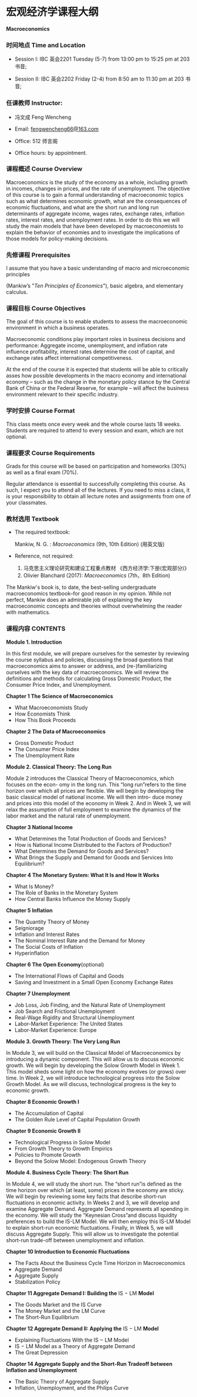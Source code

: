 # 宏观经济学课程大纲

**Macroeconomics**



### 时间地点 Time and Location

- Session I: IBC 英会2201  Tuesday (5-7) from 13:00 pm to 15:25 pm at 203 书音;

- Session II: IBC 英会2202 Friday (2-4) from 8:50 am to 11:30 pm at 203 书音;

  

### 任课教师 Instructor: 

- 冯文成 Feng Wencheng

- Email: fengwencheng66@163.com

- Office: 512 师言阁

- Office hours: by appointment.



### 课程概述 Course Overview

Macroeconomics is the study of the economy as a whole, including growth in incomes, changes in prices, and the rate of unemployment. The objective of this course is to gain a formal understanding of macroeconomic topics such as what determines economic growth, what are the consequences of economic fluctuations, and what are the short run and long run determinants of aggregate income, wages rates, exchange rates, inflation rates, interest rates, and unemployment rates. In order to do this we will study the main models that have been developed by macroeconomists to explain the behavior of economies and to investigate the implications of those models for policy-making decisions.

### 先修课程 Prerequisites

I assume that you have a basic understanding of macro and microeconomic principles

(Mankiw’s "*Ten Principles of Economics*"), basic algebra, and elementary calculus. 

### 课程目标 Course Objectives

The goal of this course is to enable students to assess the macroeconomic environment in which a business operates.

Macroeconomic conditions play important roles in business decisions and performance: Aggregate income, unemployment, and inflation rate influence profitability, interest rates determine the cost of capital, and exchange rates affect international competitiveness.

At the end of the course it is expected that students will be able to critically asses how possible developments in the macro economy and international economy – such as the change in the monetary policy stance by the Central Bank of China or the Federal Reserve, for example – will affect the business environment relevant to their specific industry.

### 学时安排 Course Format

This class meets once every week and the whole course lasts 18 weeks. Students are required to attend to every session and exam, which are not optional.

### 课程要求 Course Requirements

Grads for this course will be based on participation and homeworks (30%) as well as a final exam (70%).

Regular attendance is essential to successfully completing this course. As such, I expect you to attend all of the lectures. If you need to miss a class, it is your responsibility to obtain all lecture notes and assignments from one of your classmates.

### 教材选用 Textbook

- The required textbook:

  Mankiw, N. G. :  *Macroeconomics* (9th, 10th Edition) (用英文版)

- Reference, not required:

  1. 马克思主义理论研究和建设工程重点教材 《西方经济学:下册(宏观部分)》
  2. Olivier Blanchard (2017):  *Macroeconomics* (7th，8th Edition)

The Mankiw's book is, to date, the best-selling undergraduate macroeconomics textbook–for good reason in my opinion. While not perfect, Mankiw does an admirable job of explaining the key macroeconomic concepts and theories without overwhelming the reader with mathematics.

### 课程内容 CONTENTS

**Module 1. Introduction**

In this first module, we will prepare ourselves for the semester by reviewing the course syllabus and policies, discussing the broad questions that macroeconomics aims to answer or address, and (re-)familiarizing ourselves with the key data of macroeconomics. We will review the definitions and methods for calculating Gross Domestic Product, the Consumer Price Index, and Unemployment.

**Chapter 1 The Science of Macroeconomics**

- What Macroeconomists Study 
- How Economists Think
- How This Book Proceeds

**Chapter 2 The Data of Macroeconomics**

- Gross Domestic Product
- The Consumer Price Index 
- The Unemployment Rate



**Module 2. Classical Theory: The Long Run**

Module 2 introduces the Classical Theory of Macroeconomics, which focuses on the econ- omy in the long run. This “long run”refers to the time horizon over which all prices are flexible. We will begin by developing the basic classical model of national income. We will then intro- duce money and prices into this model of the economy in Week 2. And in Week 3, we will relax the assumption of full employment to examine the dynamics of the labor market and the natural rate of unemployment.

**Chapter 3 National Income**

- What Determines the Total Production of Goods and Services?
- How is National Income Distributed to the Factors of Production?
- What Determines the Demand for Goods and Services?
- What Brings the Supply and Demand for Goods and Services Into Equilibrium?

**Chapter 4 The Monetary System: What It Is and How It Works**

- What Is Money?
-  The Role of Banks in the Monetary System
-  How Central Banks Influence the Money Supply

**Chapter 5 Inflation**

- The Quantity Theory of Money
- Seigniorage
- Inflation and Interest Rates
- The Nominal Interest Rate and the Demand for Money 
- The Social Costs of Inflation
- Hyperinflation

**Chapter 6 The Open Economy**(optional)

- The International Flows of Capital and Goods
- Saving and Investment in a Small Open Economy Exchange Rates

**Chapter 7 Unemployment**

- Job Loss, Job Finding, and the Natural Rate of Unemployment 
- Job Search and Frictional Unemployment
- Real-Wage Rigidity and Structural Unemployment
- Labor-Market Experience: The United States
- Labor-Market Experience: Europe

**Module 3. Growth Theory: The Very Long Run**

In Module 3, we will build on the Classical Model of Macroeconomics by introducing a dynamic component. This will allow us to discuss economic growth. We will begin by developing the Solow Growth Model in Week 1. This model sheds some light on how the economy evolves (or grows) over time. In Week 2, we will introduce technological progress into the Solow Growth Model. As we will discuss, technological progress is the key to economic growth.



**Chapter 8 Economic Growth I**

- The Accumulation of Capital
- The Golden Rule Level of Capital Population Growth

**Chapter 9 Economic Growth II**

- Technological Progress in Solow Model
-  From Growth Theory to Growth Empirics
-  Policies to Promote Growth
-  Beyond the Solow Model: Endogenous Growth Theory

**Module 4. Business Cycle Theory: The Short Run**

In Module 4, we will study the short run. The “short run”is defined as the time horizon over which (at least, some) prices in the economy are sticky. We will begin by reviewing some key facts that describe short-run fluctuations in economic activity. In Weeks 2 and 3, we will develop and examine Aggregate Demand. Aggregate Demand represents all spending in the economy. We will study the “Keynesian Cross”and discuss liquidity preferences to build the IS-LM Model. We will then employ this IS-LM Model to explain short-run economic fluctuations. Finally, in Week 5, we will discuss Aggregate Supply. This will allow us to investigate the potential short-run trade-off between unemployment and inflation.

**Chapter 10 Introduction to Economic Fluctuations**

- The Facts About the Business Cycle Time Horizon in Macroeconomics
- Aggregate Demand
- Aggregate Supply
- Stabilization Policy

**Chapter 11 Aggregate Demand I: Building the** IS − LM **Model** 

- The Goods Market and the IS Curve
- The Money Market and the LM Curve
- The Short-Run Equilibrium



**Chapter 12 Aggregate Demand II: Applying the** IS − LM **Model** 

- Explaining Fluctuations With the IS − LM Model
-  IS − LM Model as a Theory of Aggregate Demand
-  The Great Depression

**Chapter 14 Aggregate Supply and the Short-Run Tradeoff between Inflation and Unemployment**

- The Basic Theory of Aggregate Supply
- Inflation, Unemployment, and the Philips Curve



